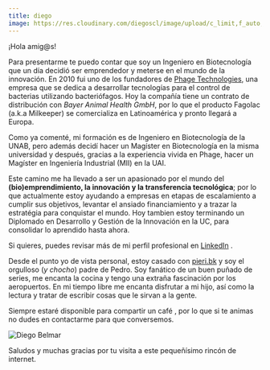 ```yaml
---
title: diego
image: https://res.cloudinary.com/diegoscl/image/upload/c_limit,f_auto,q_auto/blog/diego.jpg
---
```

¡Hola amig@s! 

Para presentarme te puedo contar que soy un Ingeniero en Biotecnología que un día decidió ser emprendedor y meterse en el mundo de la innovación. En 2010 fui uno de los fundadores de [Phage Technologies](https://pht.cl), una empresa que se dedica a desarrollar tecnologías para el control de bacterias utilizando bacteriófagos. Hoy la compañía tiene un contrato de distribución con _Bayer Animal Health GmbH_, por lo que el producto Fagolac (a.k.a Milkeeper) se comercializa en Latinoamérica y pronto llegará a Europa.

Como ya comenté, mi formación es de Ingeniero en Biotecnología de la UNAB, pero además decidí hacer un Magíster en Biotecnología en la misma universidad y después, gracias a la experiencia vivida en Phage, hacer un Magíster en Ingeniería Industrial (MII) en la UAI. 

Este camino me ha llevado a ser un apasionado por el mundo del **(bio)emprendimiento, la innovación y la transferencia tecnológica**; por lo que actualmente estoy ayudando a empresas en etapas de escalamiento a cumplir sus objetivos, levantar el ansiado financiamiento y a trazar la estratégia para conquistar el mundo. Hoy tambien estoy terminando un Diplomado en Desarrollo y Gestión de la Innovación en la UC, para consolidar lo aprendido hasta ahora.

Si quieres, puedes revisar más de mi perfil profesional en <a href="https://www.linkedin.com/in/diegobelmar/" target="_blank">LinkedIn</a> <i class="fa fa-linkedin-square" aria-hidden="true"></i>.

Desde el punto yo de vista personal, estoy casado con [pieri.bk](https://www.facebook.com/pieri.bk) y soy el orgulloso (_y chocho_) padre de Pedro. Soy fanático de un buen puñado de series, me encanta la cocina y tengo una extraña fascinación por los aeropuertos. En mi tiempo libre me encanta disfrutar a mi hijo, así como la lectura y tratar de escribir cosas que le sirvan a la gente.

Siempre estaré disponible para compartir un café <i class="fa fa-coffee" aria-hidden="true"></i>, por lo que si te animas no dudes en contactarme para que conversemos.

<span class="image main">
  <img src="https://res.cloudinary.com/diegoscl/image/upload/c_limit,f_auto,q_auto/blog/diego2.png" alt="Diego Belmar">
</span>

Saludos y muchas gracias por tu visita a este pequeñísimo rincón de internet.

